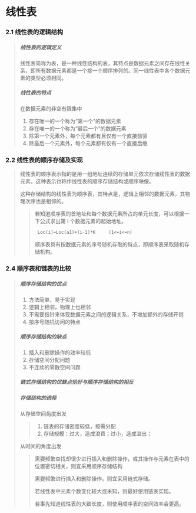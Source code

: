 # 线性表

### 2.1 线性表的逻辑结构

> ##### 线性表的逻辑定义
>
> 线性表简称为表，是一种线性结构的表，其特点是数据元素之间存在线性关系，即所有数据元素都是一个接一个顺序排列的。同一线性表中各个数据元素的类型必须相同。
>
> ##### 线性表的特点
>
> 在数据元素的非空有限集中
>
> 1. 存在唯一的一个称为“第一个”的数据元素
> 2. 存在唯一的一个称为“最后一个”的数据元素
> 3. 除第一个元素外，每个元素都有且仅有一个直接前驱
> 4. 除最后一个元素外，每个元素都有仅有一个直接后继

### 2.2  线性表的顺序存储及实现

> 线性表的顺序表示指的是用一组地址连续的存储单元依次存储线性表的数据元素，这种表示也称作线性表的顺序存储结构或顺序映像。
>
> 这种存储结构的线性表为顺序表，其特点是，逻辑上相邻的数据元素，其物理次序也是相邻的。
>
> > 若知道顺序表的首地址和每个数据元素所占的单元长度，可以根据一下公式求出第 i 个数据元素的起始地址。
> >
> > ```tex
> >  Loc(i)=Loc(a1)+(i-1)*K		(1<=i<=n)
> > ```
> >
> > 顺序表具有按数据元素的序号随机存取的特点，即顺序表采取随机存储机构。



### 2.4 顺序表和链表的比较

> ##### 顺序存储结构的优点
>
> 1. 方法简单，易于实现
> 2. 逻辑上相邻，物理上也相邻
> 3. 不需要指针来体现数据元素之间的逻辑关系，不增加额外的存储开销
> 4. 按序号随机访问的特点
>
> ##### 顺序存储结构的缺点
>
> 1. 插入和删除操作的效率较低
> 2. 存储空间分配问题
> 3. 不连续的零散空间问题
>
> ##### 链式存储结构的优缺点恰好与顺序存储结构的相反
>
> ##### 存储结构的选择
>
> 从存储空间角度出发
>
> > 1. 链表的存储密度较低，按需分配
> > 2. 存储规模：过大，造成浪费；过小，造成溢出；
>
> 从时间的角度出发
>
> > 需要频繁查找却很少进行插入和删除操作，或其操作与元素在表中的位置密切相关，则宜采用顺序存储结构
> >
> > 需要频繁进行插入和删除操作，则宜采用链式存储。
> >
> > 若线性表中元素个数变化较大或未知，则最好使用链表实现。
> >
> > 若事先知道线性表的大致长度，则使用顺序表的空间效率会更高。